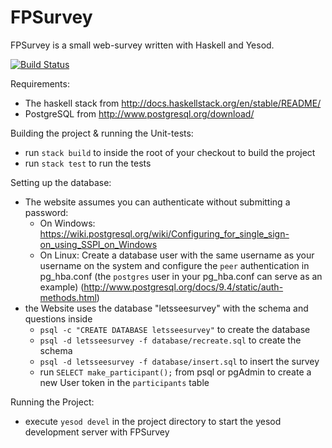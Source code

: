 # FPSurvey
FPSurvey is a small web-survey written with Haskell and Yesod.

[![Build Status](https://travis-ci.org/ForestPhoenix/FPSurvey.svg?branch=master)](https://travis-ci.org/ForestPhoenix/FPSurvey)

Requirements:
- The haskell stack from http://docs.haskellstack.org/en/stable/README/
- PostgreSQL from http://www.postgresql.org/download/

Building the project & running the Unit-tests:
- run `stack build` to inside the root of your checkout to build the project
- run `stack test` to run the tests

Setting up the database:
- The website assumes you can authenticate without submitting a password:
  - On Windows: https://wiki.postgresql.org/wiki/Configuring_for_single_sign-on_using_SSPI_on_Windows
  - On Linux: Create a database user with the same username as your username on the system and configure the `peer` authentication in pg_hba.conf (the `postgres` user in your pg_hba.conf can serve as an example) (http://www.postgresql.org/docs/9.4/static/auth-methods.html)
- the Website uses the database "letsseesurvey" with the schema and questions inside
  - `psql -c "CREATE DATABASE letsseesurvey"` to create the database
  - `psql -d letsseesurvey -f database/recreate.sql` to create the schema
  - `psql -d letsseesurvey -f database/insert.sql` to insert the survey
  - run `SELECT make_participant();` from psql or pgAdmin to create a new User token in the `participants` table

Running the Project:
- execute `yesod devel` in the project directory to start the yesod development server with FPSurvey

